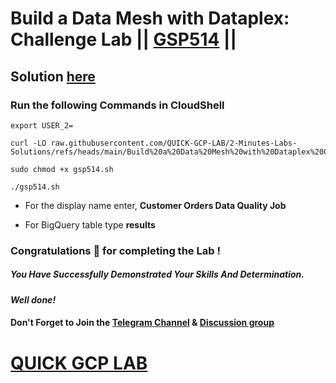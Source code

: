# Build a Data Mesh with Dataplex: Challenge Lab || [GSP514](https://www.cloudskillsboost.google/focuses/67212?parent=catalog) ||

## Solution [here](https://youtu.be/9eK4Tz71t0I)

### Run the following Commands in CloudShell

```
export USER_2=
```
```
curl -LO raw.githubusercontent.com/QUICK-GCP-LAB/2-Minutes-Labs-Solutions/refs/heads/main/Build%20a%20Data%20Mesh%20with%20Dataplex%20Challenge%20Lab/gsp514.sh

sudo chmod +x gsp514.sh

./gsp514.sh
```

* For the display name enter, **Customer Orders Data Quality Job**

* For BigQuery table type **results**

### Congratulations 🎉 for completing the Lab !

##### *You Have Successfully Demonstrated Your Skills And Determination.*

#### *Well done!*

#### Don't Forget to Join the [Telegram Channel](https://t.me/quickgcplab) & [Discussion group](https://t.me/quickgcplabchats)

# [QUICK GCP LAB](https://www.youtube.com/@quickgcplab)
